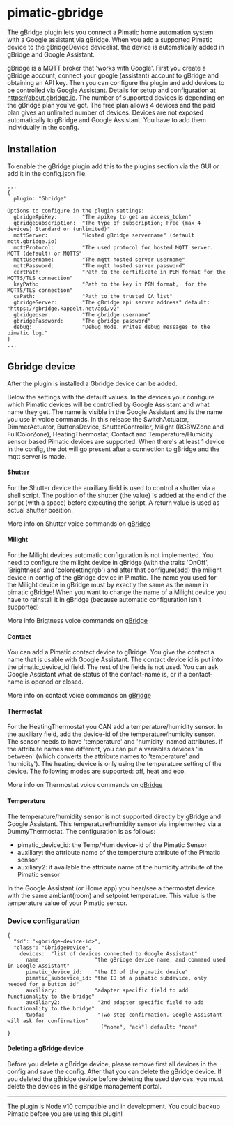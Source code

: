 pimatic-gbridge
===================
The gBridge plugin lets you connect a Pimatic home automation system with a Google assistant via gBridge.
When you add a supported Pimatic device to the gBridgeDevice devicelist, the device is automatically added in gBridge and Google Assistant.

gBridge is a MQTT broker that 'works with Google'. First you create a gBridge account, connect your google (assistant) account to gBridge and obtaining an API key. Then you can configure the plugin and add devices to be controlled via Google Assistant. Details for setup and configuration at https://about.gbridge.io.
The number of supported devices is depending on the gBridge plan you've got. The free plan allows 4 devices and the paid plan gives an unlimited number of devices.
Devices are not exposed automatically to gBridge and Google Assistant. You have to add them individually in the config.


Installation
------------
To enable the gBridge plugin add this to the plugins section via the GUI or add it in the config.json file.

```
...
{
  plugin: "Gbridge"

Options to configure in the plugin settings:
  gbridgeApiKey:        "The apikey to get an access_token"
  gbridgeSubscription:  "The type of subscription; Free (max 4 devices) Standard or (unlimited)"
  mqttServer:           "Hosted gBridge servername" (default mqtt.gbridge.io)
  mqttProtocol:         "The used protocol for hosted MQTT server. MQTT (default) or MQTTS"
  mqttUsername:         "The mqtt hosted server username"
  mqttPassword:         "The mqtt hosted server password"
  certPath:             "Path to the certificate in PEM format for the MQTTS/TLS connection"
  keyPath:              "Path to the key in PEM format,  for the MQTTS/TLS connection"
  caPath:               "Path to the trusted CA list"
  gbridgeServer:        "The gBridge api server address" default: "https://gbridge.kappelt.net/api/v2"
  gbridgeUser:          "The gbridge username"
  gbridgePassword:      "The gbridge password"
  debug:                "Debug mode. Writes debug messages to the pimatic log."
}
...
```

Gbridge device
-----------------
After the plugin is installed a Gbridge device can be added.

Below the settings with the default values. In the devices your configure which Pimatic devices will be controlled by Google Assistant and what name they get. The name is visible in the Google Assistant and is the name you use in voice commands.
In this release the SwitchActuator, DimmerActuator, ButtonsDevice, ShutterController, Milight (RGBWZone and FullColorZone), HeatingThermostat, Contact and Temperature/Humidity sensor based Pimatic devices are supported.
When there's at least 1 device in the config, the dot will go present after a connection to gBridge and the mqtt server is made.



#### Shutter
For the Shutter device the auxiliary field is used to control a shutter via a shell script. The position of the shutter (the value) is added at the end of the script (with a space) before executing the script. A return value is used as actual shutter position.

More info on Shutter voice commands on [gBridge](https://doc.gbridge.io/traits/openclose.html)

#### Milight
For the Milight devices automatic configuration is not implemented. You need to configure the milight device in gBridge (with the traits 'OnOff', 'Brightness' and 'colorsettingrgb') and after that configure(add) the milight device in config of the gBridge device in Pimatic. The name you used for the Milight device in gBridge must by exactly the same as the name in pimatic gBridge! When you want to change the name of a Milight device you have to reinstall it in gBridge (because automatic configuration isn't supported)

More info Brigtness voice commands on [gBridge](https://doc.gbridge.io/traits/brightness.html)

#### Contact
You can add a Pimatic contact device to gBridge.
You give the contact a name that is usable with Google Assistant. The contact device id is put into the pimatic_device_id field. The rest of the fields is not used.
You can ask Google Assistant what de status of the contact-name is, or if a contact-name is opened or closed.

More info on contact voice commands on [gBridge](https://doc.gbridge.io/traits/openclose.html)

#### Thermostat
For the HeatingThermostat you CAN add a temperature/humidity sensor. In the auxiliary field, add the device-id of the temperature/humidity sensor. The sensor needs to have 'temperature' and 'humidity' named attributes. If the attribute names are different, you can put a variables devices 'in between' (which converts the attribute names to 'temperature' and 'humidity').
The heating device is only using the temperature setting of the device.
The following modes are supported: off, heat and eco.

More info on Thermostat voice commands on [gBridge](https://doc.gbridge.io/traits/temperaturesetting.html)

#### Temperature
The temperature/humidity sensor is not supported directly by gBridge and Google Assistant. This temperature/humidity sensor via implemented via a DummyThermostat.
The configuration is as follows:
- pimatic_device_id: the Temp/Hum device-id of the Pimatic Sensor
- auxiliary: the attribute name of the temperature attribute of the Pimatic sensor
- auxiliary2: if available the attribute name of the humidity attribute of the Pimatic sensor

In the Google Assistant (or Home app) you hear/see a thermostat device with the same ambiant(room) and setpoint temperature. This value is the temperature value of your Pimatic sensor.

### Device configuration

```
{
  "id": "<gbridge-device-id>",
  "class": "GbridgeDevice",
    devices:  "list of devices connected to Google Assistant"
      name:                 "the gBridge device name, and command used in Google Assistant"
      pimatic_device_id:    "the ID of the pimatic device"
      pimatic_subdevice_id: "the ID of a pimatic subdevice, only needed for a button id"
      auxiliary:            "adapter specific field to add functionality to the bridge"
      auxiliary2:            "2nd adapter specific field to add functionality to the bridge"
      twofa:                 "Two-step confirmation. Google Assistant will ask for confirmation"
                              ["none", "ack"] default: "none"
}
```

#### Deleting a gBridge device
Before you delete a gBridge device, please remove first all devices in the config and save the config. After that you can delete the gBridge device.
If you deleted the gBridge device before deleting the used devices, you must delete the devices in the gBridge management portal.

---------

The plugin is Node v10 compatible and in development. You could backup Pimatic before you are using this plugin!
